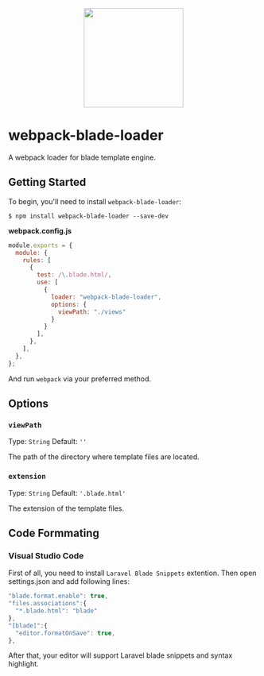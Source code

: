 <div align="center">
  <a href="https://github.com/webpack/webpack">
    <img width="200" height="200" src="https://webpack.js.org/assets/icon-square-big.svg">
  </a>
</div>

# webpack-blade-loader

A webpack loader for blade template engine.

## Getting Started

To begin, you'll need to install `webpack-blade-loader`:

```console
$ npm install webpack-blade-loader --save-dev
```

**webpack.config.js**

```js
module.exports = {
  module: {
    rules: [
      {
        test: /\.blade.html/,
        use: [
          {
            loader: "webpack-blade-loader",
            options: {
              viewPath: "./views"
            }
          }
        ],
      },
    ],
  },
};
```

And run `webpack` via your preferred method.

## Options

### `viewPath`

Type: `String`
Default: `''`

The path of the directory where template files are located.

### `extension`

Type: `String`
Default: `'.blade.html'`

The extension of the template files.

## Code Formmating

### Visual Studio Code

First of all, you need to install `Laravel Blade Snippets` extention. Then open settings.json and add following lines:
```js
"blade.format.enable": true,
"files.associations":{
  "*.blade.html": "blade"
},
"[blade]":{
  "editor.formatOnSave": true,
},
```
After that, your editor will support Laravel blade snippets and syntax highlight.

 
